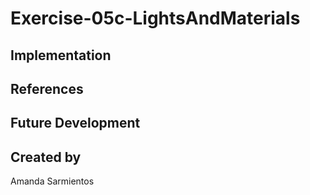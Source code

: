 # Exercise-05c-LightsAndMaterials


## Implementation

## References

## Future Development

## Created by
Amanda Sarmientos
